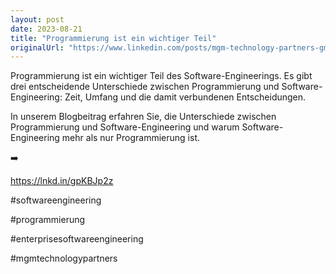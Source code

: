 ```yaml
---
layout: post
date: 2023-08-21
title: "Programmierung ist ein wichtiger Teil"
originalUrl: "https://www.linkedin.com/posts/mgm-technology-partners-gmbh_die-prinzipien-des-enterprise-software-engineerings-activity-7092413725076320256-_sj7?utm_source=share&utm_medium=member_desktop"
---
```


Programmierung ist ein wichtiger Teil des Software-Engineerings. Es gibt drei entscheidende Unterschiede zwischen Programmierung und Software-Engineering: Zeit, Umfang und die damit verbundenen Entscheidungen.

In unserem Blogbeitrag erfahren Sie, die Unterschiede zwischen Programmierung und Software-Engineering und warum Software-Engineering mehr als nur Programmierung ist.

➡️

https://lnkd.in/gpKBJp2z

#softwareengineering

#programmierung

#enterprisesoftwareengineering

#mgmtechnologypartners